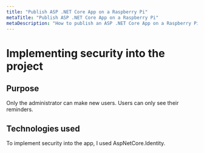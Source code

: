 ```yaml
---
title: "Publish ASP .NET Core App on a Raspberry Pi"
metaTitle: "Publish ASP .NET Core App on a Raspberry Pi"
metaDescription: "How to publish an ASP .NET Core App on a Raspberry Pi"
---
```


# Implementing security into the project

## Purpose

Only the administrator can make new users. Users can only see their reminders.

## Technologies used
To implement security into the app, I used AspNetCore.Identity. 
